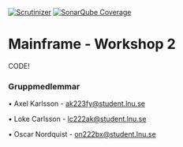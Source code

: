 [![Scrutinizer](https://img.shields.io/scrutinizer/g/filp/whoops.svg?maxAge=2592000)]()
[![SonarQube Coverage](https://img.shields.io/sonar/http/sonar.qatools.ru/ru.yandex.qatools.allure:allure-core/coverage.svg?maxAge=2592000)]()

# Mainframe - Workshop 2

CODE!


### Gruppmedlemmar

• Axel Karlsson - ak223fy@student.lnu.se

• Loke Carlsson - lc222ak@student.lnu.se

• Oscar Nordquist - on222bx@student.lnu.se
